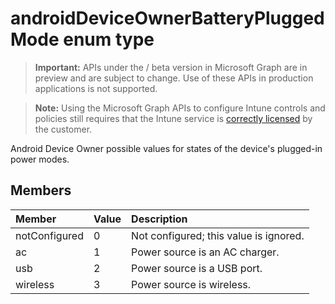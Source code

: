 ﻿# androidDeviceOwnerBatteryPluggedMode enum type

> **Important:** APIs under the / beta version in Microsoft Graph are in preview and are subject to change. Use of these APIs in production applications is not supported.

> **Note:** Using the Microsoft Graph APIs to configure Intune controls and policies still requires that the Intune service is [correctly licensed](https://go.microsoft.com/fwlink/?linkid=839381) by the customer.

Android Device Owner possible values for states of the device's plugged-in power modes.
## Members
|Member|Value|Description|
|:---|:---|:---|
|notConfigured|0|Not configured; this value is ignored.|
|ac|1|Power source is an AC charger.|
|usb|2|Power source is a USB port.|
|wireless|3|Power source is wireless.|



